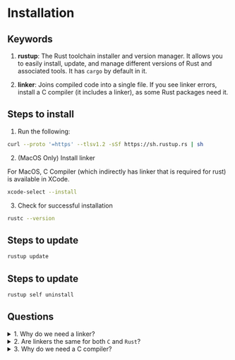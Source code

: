 # Installation

## Keywords

1. **rustup**: The Rust toolchain installer and version manager. It allows you to easily install, update, and manage different versions of Rust and associated tools. It has `cargo` by default in it.

2. **linker**: Joins compiled code into a single file. If you see linker errors, install a C compiler (it includes a linker), as some Rust packages need it.

## Steps to install
1. Run the following:

```bash
curl --proto '=https' --tlsv1.2 -sSf https://sh.rustup.rs | sh
```

2. (MacOS Only) Install linker

For MacOS, C Compiler (which indirectly has linker that is required for rust) is available in XCode.

```bash
xcode-select --install
```

3. Check for successful installation
```bash
rustc --version
```

## Steps to update

```bash
rustup update
```

## Steps to update

```bash
rustup self uninstall
```


## Questions

<details>
<summary>1. Why do we need a linker?</summary>
A linker is used to join compiled code (object files) into a single executable file. It resolves references between different parts of the program.
</details>

<details>
<summary>2. Are linkers the same for both <code>C</code> and <code>Rust</code>?</summary>
No, the linker can be different for C and Rust. While both languages use a linker to combine compiled code, the specific linker used may vary depending on the toolchain and platform.
</details>

<details>
<summary>3. Why do we need a C compiler?</summary>
Some common Rust packages depend on C code. A C compiler is needed to build these dependencies, as it provides the necessary tools (including a linker) to compile and link C code with your Rust project.
</details>
